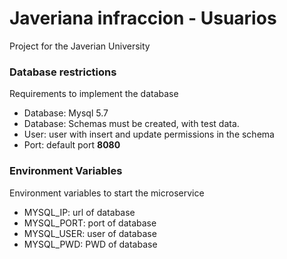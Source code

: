 # Javeriana infraccion - Usuarios

Project for the Javerian University

### Database restrictions

Requirements to implement the database

* Database: Mysql 5.7
* Database: Schemas must be created, with test data.
* User: user with insert and update permissions in the schema
* Port: default port **8080**

### Environment Variables

Environment variables to start the microservice

* MYSQL_IP: url of database
* MYSQL_PORT: port of database
* MYSQL_USER: user of database
* MYSQL_PWD: PWD of database